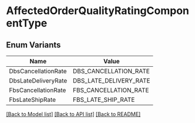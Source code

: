 # AffectedOrderQualityRatingComponentType

## Enum Variants

| Name | Value |
|---- | -----|
| DbsCancellationRate | DBS_CANCELLATION_RATE |
| DbsLateDeliveryRate | DBS_LATE_DELIVERY_RATE |
| FbsCancellationRate | FBS_CANCELLATION_RATE |
| FbsLateShipRate | FBS_LATE_SHIP_RATE |


[[Back to Model list]](../README.md#documentation-for-models) [[Back to API list]](../README.md#documentation-for-api-endpoints) [[Back to README]](../README.md)


